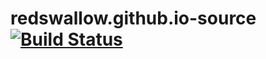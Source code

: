 # redswallow.github.io-source [![Build Status](https://travis-ci.org/redswallow/redswallow.github.io-source.svg?branch=master)](https://travis-ci.org/redswallow/redswallow.github.io-source)
